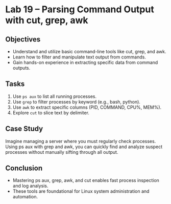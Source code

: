 # Lab 19 – Parsing Command Output with cut, grep, awk

## Objectives
- Understand and utilize basic command-line tools like cut, grep, and awk.
- Learn how to filter and manipulate text output from commands.
- Gain hands-on experience in extracting specific data from command outputs.

## Tasks
1. Use `ps aux` to list all running processes.
2. Use `grep` to filter processes by keyword (e.g., bash, python).
3. Use `awk` to extract specific columns (PID, COMMAND, CPU%, MEM%).
4. Explore `cut` to slice text by delimiter.

## Case Study
Imagine managing a server where you must regularly check processes. Using ps aux with grep and awk, you can quickly find and analyze suspect processes without manually sifting through all output.

## Conclusion
- Mastering ps aux, grep, awk, and cut enables fast process inspection and log analysis.
- These tools are foundational for Linux system administration and automation.
